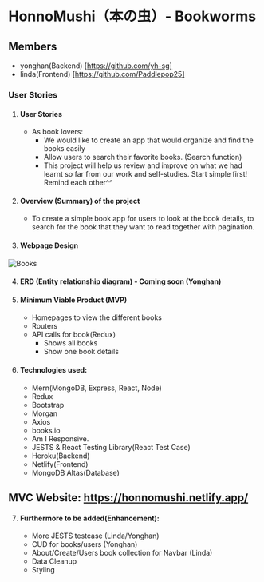 # HonnoMushi（本の虫）- Bookworms

## Members
  - yonghan(Backend) [https://github.com/yh-sg]
  - linda(Frontend) [https://github.com/Paddlepop25]
  
### User Stories

1. #### User Stories
    - As book lovers:
      - We would like to create an app that would organize and find the books easily
      - Allow users to search their favorite books. (Search function)
      - This project will help us review and improve on what we had learnt so far from our work and self-studies. Start simple first! Remind each other^^

2. #### Overview (Summary) of the project
    -	To create a simple book app for users to look at the book details, to search for the book that they want to read together with pagination.
    
3. #### Webpage Design
  ![Books](https://user-images.githubusercontent.com/61861009/120096070-f6b25880-c15b-11eb-938f-4ee972d229e3.png)

4. #### ERD (Entity relationship diagram) - Coming soon (Yonghan)

5. #### Minimum Viable Product (MVP)
    - Homepages to view the different books
    - Routers
    - API calls for book(Redux)
        - Shows all books
        - Show one book details

6. #### Technologies used:
    - Mern(MongoDB, Express, React, Node)
    - Redux
    - Bootstrap
    - Morgan
    - Axios
    - books.io
    - Am I Responsive.
    - JESTS & React Testing Library(React Test Case)
    - Heroku(Backend)
    - Netlify(Frontend)
    - MongoDB Altas(Database)
    
## MVC Website: https://honnomushi.netlify.app/

7. #### Furthermore to be added(Enhancement):
    - More JESTS testcase (Linda/Yonghan)
    - CUD for books/users (Yonghan)
    - About/Create/Users book collection for Navbar (Linda)
    - Data Cleanup
    - Styling
